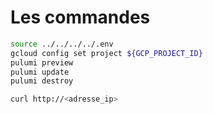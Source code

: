 # Les commandes

```bash
source ../../../../.env
gcloud config set project ${GCP_PROJECT_ID}
pulumi preview
pulumi update
pulumi destroy

curl http://<adresse_ip>
```
